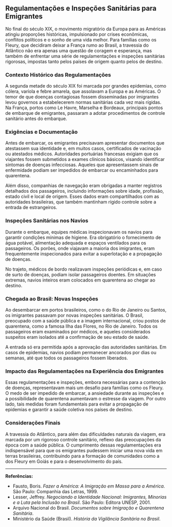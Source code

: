 ## Regulamentações e Inspeções Sanitárias para Emigrantes

No final do século XIX, o movimento migratório da Europa para as Américas atingiu proporções históricas, impulsionado por crises econômicas, conflitos políticos e o sonho de uma vida melhor. Para famílias como os Fleury, que decidiram deixar a França rumo ao Brasil, a travessia do Atlântico não era apenas uma questão de coragem e esperança, mas também de enfrentar uma série de regulamentações e inspeções sanitárias rigorosas, impostas tanto pelos países de origem quanto pelos de destino.

### Contexto Histórico das Regulamentações

A segunda metade do século XIX foi marcada por grandes epidemias, como cólera, varíola e febre amarela, que assolavam a Europa e as Américas. O temor de que doenças contagiosas fossem disseminadas por imigrantes levou governos a estabelecerem normas sanitárias cada vez mais rígidas. Na França, portos como Le Havre, Marselha e Bordeaux, principais pontos de embarque de emigrantes, passaram a adotar procedimentos de controle sanitário antes do embarque.

### Exigências e Documentação

Antes de embarcar, os emigrantes precisavam apresentar documentos que atestassem sua identidade e, em muitos casos, certificados de vacinação ou atestados médicos. Autoridades portuárias francesas exigiam que os viajantes fossem submetidos a exames clínicos básicos, visando identificar sintomas de doenças infecciosas. Aqueles que apresentassem sinais de enfermidade podiam ser impedidos de embarcar ou encaminhados para quarentena.

Além disso, companhias de navegação eram obrigadas a manter registros detalhados dos passageiros, incluindo informações sobre idade, profissão, estado civil e local de origem. Esses dados eram compartilhados com as autoridades brasileiras, que também mantinham rígido controle sobre a entrada de estrangeiros.

### Inspeções Sanitárias nos Navios

Durante o embarque, equipes médicas inspecionavam os navios para garantir condições mínimas de higiene. Era obrigatório o fornecimento de água potável, alimentação adequada e espaços ventilados para os passageiros. Os porões, onde viajavam a maioria dos imigrantes, eram frequentemente inspecionados para evitar a superlotação e a propagação de doenças.

No trajeto, médicos de bordo realizavam inspeções periódicas e, em caso de surto de doenças, podiam isolar passageiros doentes. Em situações extremas, navios inteiros eram colocados em quarentena ao chegar ao destino.

### Chegada ao Brasil: Novas Inspeções

Ao desembarcar em portos brasileiros, como o do Rio de Janeiro ou Santos, os imigrantes passavam por novas inspeções sanitárias. O Brasil, preocupado com a saúde pública e a imagem internacional, criou postos de quarentena, como a famosa Ilha das Flores, no Rio de Janeiro. Todos os passageiros eram examinados por médicos, e aqueles considerados suspeitos eram isolados até a confirmação de seu estado de saúde.

A entrada só era permitida após a aprovação das autoridades sanitárias. Em casos de epidemias, navios podiam permanecer ancorados por dias ou semanas, até que todos os passageiros fossem liberados.

### Impacto das Regulamentações na Experiência dos Emigrantes

Essas regulamentações e inspeções, embora necessárias para a contenção de doenças, representavam mais um desafio para famílias como os Fleury. O medo de ser impedido de embarcar, a ansiedade durante as inspeções e a possibilidade de quarentena aumentavam o estresse da viagem. Por outro lado, tais medidas foram fundamentais para evitar a propagação de epidemias e garantir a saúde coletiva nos países de destino.

### Considerações Finais

A travessia do Atlântico, para além das dificuldades naturais da viagem, era marcada por um rigoroso controle sanitário, reflexo das preocupações da época com a saúde pública. O cumprimento dessas regulamentações era indispensável para que os emigrantes pudessem iniciar uma nova vida em terras brasileiras, contribuindo para a formação de comunidades como a dos Fleury em Goiás e para o desenvolvimento do país.

---

**Referências:**

- Fausto, Boris. *Fazer a América: A Imigração em Massa para a América*. São Paulo: Companhia das Letras, 1999.
- Lesser, Jeffrey. *Negociando a Identidade Nacional: Imigrantes, Minorias e a Luta pela Inclusão no Brasil*. São Paulo: Editora UNESP, 2001.
- Arquivo Nacional do Brasil. *Documentos sobre Imigração e Quarentena Sanitária*.
- Ministério da Saúde (Brasil). *História da Vigilância Sanitária no Brasil*.